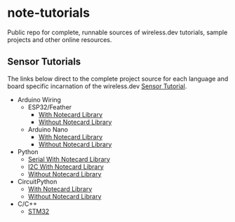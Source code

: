 # note-tutorials

Public repo for complete, runnable sources of wireless.dev tutorials, sample projects and other online resources.

## Sensor Tutorials

The links below direct to the complete project source for each language and board specific incarnation of the wireless.dev [Sensor Tutorial](https://guides/sensor-tutorial).

- Arduino Wiring
  - ESP32/Feather
    - [With Notecard Library](/sensor-tutorials/arduino-wiring/esp32-with-library/esp32-with-library.ino)
    - [Without Notecard Library](/sensor-tutorials/arduino-wiring/esp32-no-library/esp32-no-library.ino)
  - Arduino Nano
    - [With Notecard Library](/sensor-tutorials/arduino-wiring/nano-with-library/nano-with-library.ino)
    - [Without Notecard Library](/sensor-tutorials/arduino-wiring/nano-no-library/nano-no-library.ino)
- Python
  - [Serial With Notecard Library](/sensor-tutorials/python/serial-with-library/sensors.py)
  - [I2C With Notecard Library](/sensor-tutorials/python/i2c-with-library/sensors.py)
  - [Without Notecard Library](/sensor-tutorials/python/no-library/sensors.py)
- CircuitPython
  - [With Notecard Library](/sensor-tutorials/circuitpython/with-notecard-library/code.py)
  - [Without Notecard Library](/sensor-tutorials/circuitpython/no-library/code.py)
- C/C++
  - [STM32](/sensor-tutorials/stm32-c)